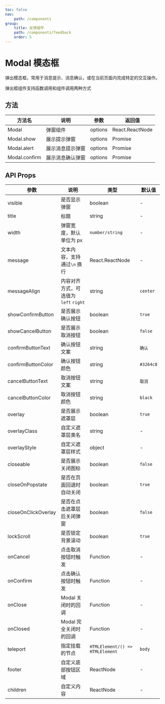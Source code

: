 ```yaml
---
toc: false
nav:
    path: /components
group:
    title: 反馈组件
    path: /components/feedback
    order: 5
---
```


# Modal 模态框

弹出模态框，常用于消息提示、消息确认，或在当前页面内完成特定的交互操作。

弹出框组件支持函数调用和组件调用两种方式

<code src="./demo/index.tsx"></code>

## 方法

| 方法名        | 说明             | 参数    | 返回值          |
| ------------- | ---------------- | ------- | --------------- |
| Modal         | 弹窗组件         | options | React.ReactNode |
| Modal.show    | 展示提示弹窗     | options | Promise         |
| Modal.alert   | 展示消息提示弹窗 | options | Promise         |
| Modal.confirm | 展示消息确认弹窗 | options | Promise         |

## API Props

| 参数                | 说明                                 | 类型                            | 默认值    |
| ------------------- | ------------------------------------ | ------------------------------- | --------- |
| visible             | 是否显示弹窗                         | boolean                         | -         |
| title               | 标题                                 | string                          | -         |
| width               | 弹窗宽度，默认单位为 px              | `number/string`                 | -         |
| message             | 文本内容，支持通过`\n` 换行          | React.ReactNode                 | -         |
| messageAlign        | 内容对齐方式，可选值为`left` `right` | string                          | `center`  |
| showConfirmButton   | 是否展示确认按钮                     | boolean                         | `true`    |
| showCancelButton    | 是否展示取消按钮                     | boolean                         | `false`   |
| confirmButtonText   | 确认按钮文案                         | string                          | `确认`    |
| confirmButtonColor  | 确认按钮颜色                         | string                          | `#3264c8` |
| cancelButtonText    | 取消按钮文案                         | string                          | `取消`    |
| cancelButtonColor   | 取消按钮颜色                         | string                          | `black`   |
| overlay             | 是否展示遮罩层                       | boolean                         | `true`    |
| overlayClass        | 自定义遮罩层类名                     | string                          | -         |
| overlayStyle        | 自定义遮罩层样式                     | object                          | -         |
| closeable           | 是否展示关闭图标                     | boolean                         | `false`   |
| closeOnPopstate     | 是否在页面回退时自动关闭             | boolean                         | `true`    |
| closeOnClickOverlay | 是否在点击遮罩层后关闭弹窗           | boolean                         | `false`   |
| lockScroll          | 是否锁定背景滚动                     | boolean                         | `true`    |
| onCancel            | 点击取消按钮时触发                   | Function                        | -         |
| onConfirm           | 点击确认按钮时触发                   | Function                        | -         |
| onClose             | Modal 关闭时的回调                   | Function                        | -         |
| onClosed            | Modal 完全关闭时的回调               | Function                        | -         |
| teleport            | 指定挂载的节点                       | `HTMLElement/() => HTMLElement` | `body`    |
| footer              | 自定义底部按钮区域                   | ReactNode                       | -         |
| children            | 自定义内容                           | ReactNode                       | -         |
